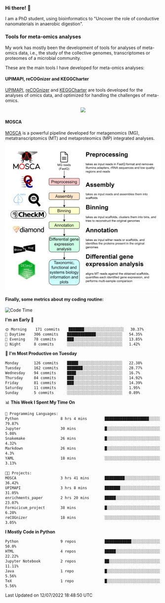 ### Hi there! 👋

I am a PhD student, using bioinformatics to "Uncover the role of conductive nanomaterials in anaerobic digestion".

### Tools for meta-omics analyses

My work has mostly been the development of tools for analyses of meta-omics data, i.e., the study of the collective genomes, transcriptomes or proteomes of a microbial community.

These are the main tools I have developed for meta-omics analyses:

#### UPIMAPI, reCOGnizer and KEGGCharter

[UPIMAPI](https://github.com/iquasere/UPIMAPI), [reCOGnizer](https://github.com/iquasere/reCOGnizer) and [KEGGCharter](https://github.com/iquasere/KEGGCharter) are tools developed for the analyses of omics data, and optimized for handling the challenges of meta-omics.

<p align="center">
    <img src="assets/annotation_paper.png">
</p>

#### MOSCA

[MOSCA](https://github.com/iquasere/MOSCA) is a powerful pipeline developed for metagenomics (MG), metatranscriptomics (MT) and metaproteomics (MP) integrated analyses.

<p align="center">
    <img src="assets/mosca_workflow.png" align="center" width="700">
</p>


#### Finally, some metrics about my coding routine:

<!--START_SECTION:waka-->
![Code Time](http://img.shields.io/badge/Code%20Time-0%20secs-blue)

**I'm an Early 🐤** 

```text
🌞 Morning    171 commits    ███████░░░░░░░░░░░░░░░░░░   30.37% 
🌆 Daytime    306 commits    █████████████░░░░░░░░░░░░   54.35% 
🌃 Evening    78 commits     ███░░░░░░░░░░░░░░░░░░░░░░   13.85% 
🌙 Night      8 commits      ░░░░░░░░░░░░░░░░░░░░░░░░░   1.42%

```
📅 **I'm Most Productive on Tuesday** 

```text
Monday       126 commits    █████░░░░░░░░░░░░░░░░░░░░   22.38% 
Tuesday      162 commits    ███████░░░░░░░░░░░░░░░░░░   28.77% 
Wednesday    94 commits     ████░░░░░░░░░░░░░░░░░░░░░   16.7% 
Thursday     84 commits     ███░░░░░░░░░░░░░░░░░░░░░░   14.92% 
Friday       81 commits     ███░░░░░░░░░░░░░░░░░░░░░░   14.39% 
Saturday     11 commits     ░░░░░░░░░░░░░░░░░░░░░░░░░   1.95% 
Sunday       5 commits      ░░░░░░░░░░░░░░░░░░░░░░░░░   0.89%

```


📊 **This Week I Spent My Time On** 

```text
💬 Programming Languages: 
Python                   8 hrs 4 mins        ████████████████████░░░░░   79.87% 
Jupyter                  30 mins             █░░░░░░░░░░░░░░░░░░░░░░░░   5.08% 
Snakemake                26 mins             █░░░░░░░░░░░░░░░░░░░░░░░░   4.32% 
Markdown                 26 mins             █░░░░░░░░░░░░░░░░░░░░░░░░   4.3% 
YAML                     18 mins             ░░░░░░░░░░░░░░░░░░░░░░░░░   3.13%

🐱‍💻 Projects: 
MOSCA                    3 hrs 41 mins       █████████░░░░░░░░░░░░░░░░   36.42% 
UPIMAPI                  3 hrs 8 mins        ███████░░░░░░░░░░░░░░░░░░   31.05% 
enrichments_paper        2 hrs 20 mins       █████░░░░░░░░░░░░░░░░░░░░   23.07% 
Formicicum_project       38 mins             █░░░░░░░░░░░░░░░░░░░░░░░░   6.28% 
reCOGnizer               18 mins             ░░░░░░░░░░░░░░░░░░░░░░░░░   3.05%

```

**I Mostly Code in Python** 

```text
Python                   9 repos             ████████████░░░░░░░░░░░░░   50.0% 
HTML                     4 repos             █████░░░░░░░░░░░░░░░░░░░░   22.22% 
Jupyter Notebook         2 repos             ██░░░░░░░░░░░░░░░░░░░░░░░   11.11% 
Java                     1 repo              █░░░░░░░░░░░░░░░░░░░░░░░░   5.56% 
TeX                      1 repo              █░░░░░░░░░░░░░░░░░░░░░░░░   5.56%

```



 Last Updated on 12/07/2022 18:48:50 UTC
<!--END_SECTION:waka-->
